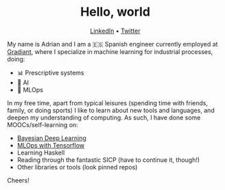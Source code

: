 <h1 align="center">Hello, world</h1>
<p align="center">
  <a href="https://www.linkedin.com/in/adrianberges/">LinkedIn</a> •
<!--   <a href="https://blog.athulcyriac.in">Blog</a> • -->
  <a href="https://twitter.com/aberges4">Twitter</a>
</p>

My name is Adrian and I am a 🇪🇸 Spanish engineer currently employed at [Gradiant](https://gradiant.org/), where I specialize in machine learning for industrial processes, doing:

* 📊 Prescriptive systems
* 🤖 AI
* 🔧 MLOps

In my free time, apart from typical leisures (spending time with friends, family, or doing sports) I like to learn about new tools and languages, 
and deepen my understanding of computing. As such, I have done some MOOCs/self-learning on:

* [Bayesian Deep Learning](https://www.coursera.org/account/accomplishments/verify/QEN52ACA8BBE)
* [MLOps with Tensorflow](https://www.coursera.org/account/accomplishments/specialization/QL6R7TW9DMT3)
* Learning Haskell
* Reading through the fantastic SICP (have to continue it, though!)
* Other libraries or tools (look pinned repos)

Cheers!

<!-- You can find me at:
<p align='center'>
<a href="https://www.linkedin.com/in/adrianberges/"><img src="https://img.shields.io/badge/linkedin-%230077B5.svg?&style=for-the-badge&logo=linkedin&logoColor=white" height=25>
</p> -->
